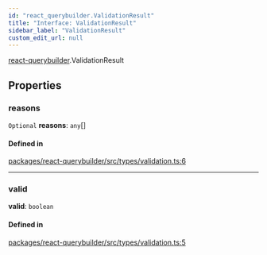 ```yaml
---
id: "react_querybuilder.ValidationResult"
title: "Interface: ValidationResult"
sidebar_label: "ValidationResult"
custom_edit_url: null
---
```


[react-querybuilder](../modules/react_querybuilder.md).ValidationResult

## Properties

### reasons

 `Optional` **reasons**: `any`[]

#### Defined in

[packages/react-querybuilder/src/types/validation.ts:6](https://github.com/react-querybuilder/react-querybuilder/blob/55590db8/packages/react-querybuilder/src/types/validation.ts#L6)

___

### valid

 **valid**: `boolean`

#### Defined in

[packages/react-querybuilder/src/types/validation.ts:5](https://github.com/react-querybuilder/react-querybuilder/blob/55590db8/packages/react-querybuilder/src/types/validation.ts#L5)
